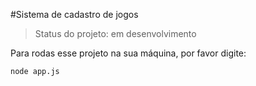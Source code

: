 #Sistema de cadastro de jogos

>Status do projeto: em desenvolvimento

Para rodas esse projeto na sua máquina, por favor digite:

```
node app.js
```
